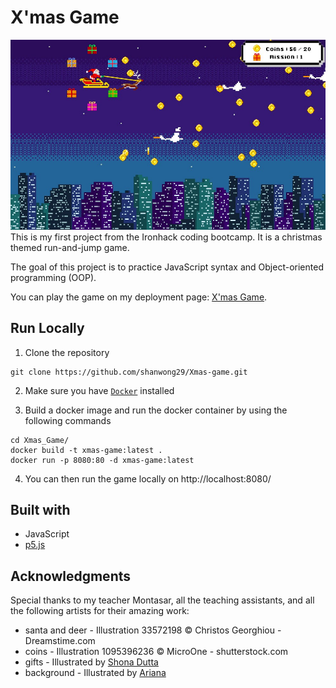 # X'mas Game

![Photo Gallery App Demo](/assets/xmas-game-demo.jpg)
This is my first project from the Ironhack coding bootcamp. It is a christmas themed run-and-jump game.

The goal of this project is to practice JavaScript syntax and Object-oriented programming (OOP).

You can play the game on my deployment page: [X'mas Game](https://shanwong29.github.io/Xmas-game/).

## Run Locally

<!-- Since there are preloaded image and sound files in the project, a local server is needed to run the html file.
If you use Visual Studio Code, there is an extention called [Live Server](https://marketplace.visualstudio.com/items?itemName=ritwickdey.LiveServer) which does the setup of the local server for you.
Alternatively, you can set up the local server by following the [instruction from p5.js](https://github.com/processing/p5.js/wiki/Local-server)-->

1. Clone the repository

```
git clone https://github.com/shanwong29/Xmas-game.git

```

2. Make sure you have [`Docker`](https://www.docker.com/) installed

3. Build a docker image and run the docker container by using the following commands

```
cd Xmas_Game/
docker build -t xmas-game:latest .
docker run -p 8080:80 -d xmas-game:latest
```

4. You can then run the game locally on http://localhost:8080/

## Built with

- JavaScript
- [p5.js](https://p5js.org/)

## Acknowledgments

Special thanks to my teacher Montasar, all the teaching assistants, and all the following artists for their amazing work:

- santa and deer - Illustration 33572198 © Christos Georghiou - Dreamstime.com
- coins - Illustration 1095396236 © MicroOne - shutterstock.com
- gifts - Illustrated by [Shona Dutta](https://dribbble.com/shonachica)
- background - Illustrated by [Ariana](https://dribbble.com/aristravelsphere)
